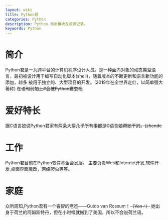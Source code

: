 ```yaml
---
layout: wiki
title: Python君
categories: Python
description: Python 常用模块及资源记录。
keywords: Python
---
```



# 简介
Python君是一为跨平台的计算机程序设计人员。是一种面向对象的动态类型语言，最初被设计用于编写自动化脚本(shell)，随着版本的不断更新和语言新功能的添加，越多
被用于独立的、大型项目的开发。(2019年在全世界走红，以简单强大著称)
~~在语句前加上#会被Python君忽视~~



# 爱好特长
据C语言娘说Python君家有两条大蟒~~几乎所有事都是C语言娘帮她干的。(zhende~~


# 工作
Python君目前在Python软件基金会发展。
主要负责Web和Internet开发,软件开发,桌面界面魔改，网络爬虫等等。
# 家庭
众所周知,Python君有一个睿智的老爸——Guido van Rossum！~~（Van♂︎）~~
她出身于荷兰的阿姆斯特丹，但在小时候就搬到了美国，所以不会说荷兰语。

